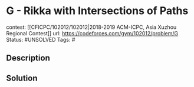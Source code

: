 # G - Rikka with Intersections of Paths

contest: [[CFICPC/102012/102012|2018-2019 ACM-ICPC, Asia Xuzhou Regional Contest]]
url: https://codeforces.com/gym/102012/problem/G
Status: #UNSOLVED
Tags: #

## Description

## Solution

